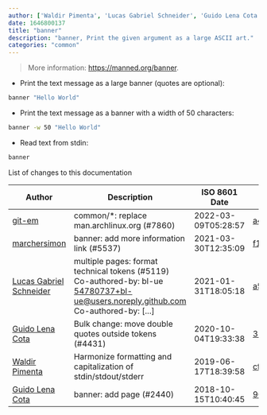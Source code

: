 ```yaml
---
author: ['Waldir Pimenta', 'Lucas Gabriel Schneider', 'Guido Lena Cota', 'git-em', 'marchersimon']
date: 1646800137
title: "banner"
description: "banner, Print the given argument as a large ASCII art."
categories: "common"
---
```

> More information: <https://manned.org/banner>.

- Print the text message as a large banner (quotes are optional):

```bash
banner "Hello World"
```

- Print the text message as a banner with a width of 50 characters:

```bash
banner -w 50 "Hello World"
```

- Read text from stdin:

```bash
banner
```
List of changes to this documentation


Author | Description | ISO 8601 Date | GitHub link
------|-----|-----|-----
[git-em](mailto:56173216+git-em@users.noreply.github.com) | common/*: replace man.archlinux.org (#7860) | 2022-03-09T05:28:57 | [a48819f19092](https://github.com/tldr-pages/tldr/commit/a48819f19092a82a1faef1f9f105bc1eb27d2df7)
[marchersimon](mailto:50295997+marchersimon@users.noreply.github.com) | banner: add more information link (#5537) | 2021-03-30T12:35:09 | [f1d01ecbc926](https://github.com/tldr-pages/tldr/commit/f1d01ecbc926506a9354695ed1469121dc9f3b94)
[Lucas Gabriel Schneider](mailto:casdpa@gmail.com) | multiple pages: format technical tokens (#5119) Co-authored-by: bl-ue <54780737+bl-ue@users.noreply.github.com> Co-authored-by: [...] | 2021-01-31T18:05:18 | [a5fe31bc47ae](https://github.com/tldr-pages/tldr/commit/a5fe31bc47aece3efa5e66b52b3cf384f27d5d72)
[Guido Lena Cota](mailto:guido.lenacota@kreuzwerker.de) | Bulk change: move double quotes outside tokens (#4431) | 2020-10-04T19:33:38 | [354d4b8748ee](https://github.com/tldr-pages/tldr/commit/354d4b8748ee58813dd6830ced7c3b11067255d7)
[Waldir Pimenta](mailto:waldyrious@gmail.com) | Harmonize formatting and capitalization of stdin/stdout/stderr | 2019-06-17T18:39:58 | [cf25745db1d8](https://github.com/tldr-pages/tldr/commit/cf25745db1d86744c762e15e6a2ba04ef9f9acc1)
[Guido Lena Cota](mailto:guido.lenacota@gmail.com) | banner: add page (#2440) | 2018-10-15T10:40:45 | [90a186b281c3](https://github.com/tldr-pages/tldr/commit/90a186b281c3574d77849db8b3f7c95aced891f1)


